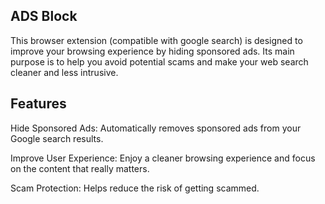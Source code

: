 ## ADS Block

This browser extension (compatible with google search) is designed to improve your browsing experience by hiding sponsored ads. Its main purpose is to help you avoid potential scams and make your web search cleaner and less intrusive.

## Features

Hide Sponsored Ads: Automatically removes sponsored ads from your Google search results.

Improve User Experience: Enjoy a cleaner browsing experience and focus on the content that really matters.

Scam Protection: Helps reduce the risk of getting scammed.
